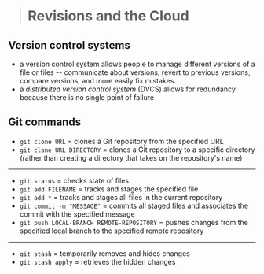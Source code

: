 > # Revisions and the Cloud

## Version control systems
- a version control system allows people to manage different versions of a file or files -- communicate about versions, revert to previous versions, compare versions, and more easily fix mistakes.
- a *distributed version control system* (DVCS) allows for redundancy because there is no single point of failure

## Git commands
- `git clone URL` = clones a Git repository from the specified URL
- `git clone URL DIRECTORY` = clones a Git repository to a specific directory (rather than creating a directory that takes on the repository's name)
---
- `git status` = checks state of files
- `git add FILENAME` = tracks and stages the specified file
- `git add *` = tracks and stages all files in the current repository
- `git commit -m "MESSAGE"` = commits all staged files and associates the commit with the specified message
- `git push LOCAL-BRANCH REMOTE-REPOSITORY` = pushes changes from the specified local branch to the specified remote repository
---
- `git stash` = temporarily removes and hides changes
- `git stash apply` = retrieves the hidden changes